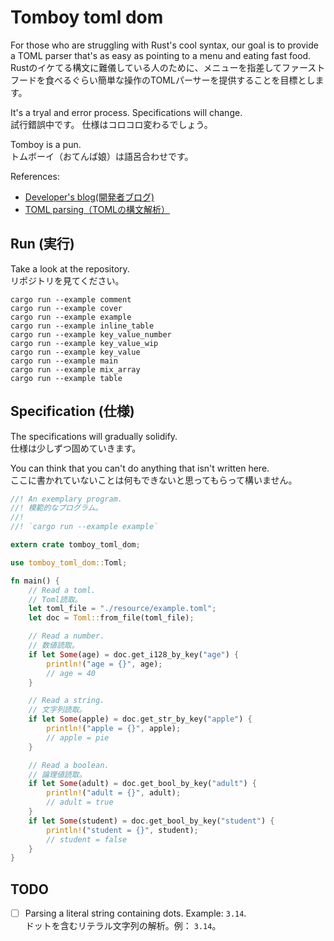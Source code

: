 # Tomboy toml dom

For those who are struggling with Rust's cool syntax, our goal is to provide a TOML parser that's as easy as pointing to a menu and eating fast food.  
Rustのイケてる構文に難儀している人のために、メニューを指差してファーストフードを食べるぐらい簡単な操作のTOMLパーサーを提供することを目標とします。  

It's a tryal and error process. Specifications will change.  
試行錯誤中です。 仕様はコロコロ変わるでしょう。  

Tomboy is a pun.  
トムボーイ（おてんば娘）は語呂合わせです。  

References:  

* [Developer's blog(開発者ブログ)](https://crieit.net/drafts/5f8094a14a0cf)
* [TOML parsing（TOMLの構文解析）](https://crieit.net/posts/TOML-parsing-TOML)

## Run (実行)

Take a look at the repository.  
リポジトリを見てください。  

```shell
cargo run --example comment
cargo run --example cover
cargo run --example example
cargo run --example inline_table
cargo run --example key_value_number
cargo run --example key_value_wip
cargo run --example key_value
cargo run --example main
cargo run --example mix_array
cargo run --example table
```

## Specification (仕様)

The specifications will gradually solidify.  
仕様は少しずつ固めていきます。  

You can think that you can't do anything that isn't written here.  
ここに書かれていないことは何もできないと思ってもらって構いません。  

```rust
//! An exemplary program.
//! 模範的なプログラム。
//!
//! `cargo run --example example`

extern crate tomboy_toml_dom;

use tomboy_toml_dom::Toml;

fn main() {
    // Read a toml.
    // Toml読取。
    let toml_file = "./resource/example.toml";
    let doc = Toml::from_file(toml_file);

    // Read a number.
    // 数値読取。
    if let Some(age) = doc.get_i128_by_key("age") {
        println!("age = {}", age);
        // age = 40
    }

    // Read a string.
    // 文字列読取。
    if let Some(apple) = doc.get_str_by_key("apple") {
        println!("apple = {}", apple);
        // apple = pie
    }

    // Read a boolean.
    // 論理値読取。
    if let Some(adult) = doc.get_bool_by_key("adult") {
        println!("adult = {}", adult);
        // adult = true
    }
    if let Some(student) = doc.get_bool_by_key("student") {
        println!("student = {}", student);
        // student = false
    }
}
```

## TODO

* [ ] Parsing a literal string containing dots. Example: `3.14`.  
    ドットを含むリテラル文字列の解析。例： `3.14`。
